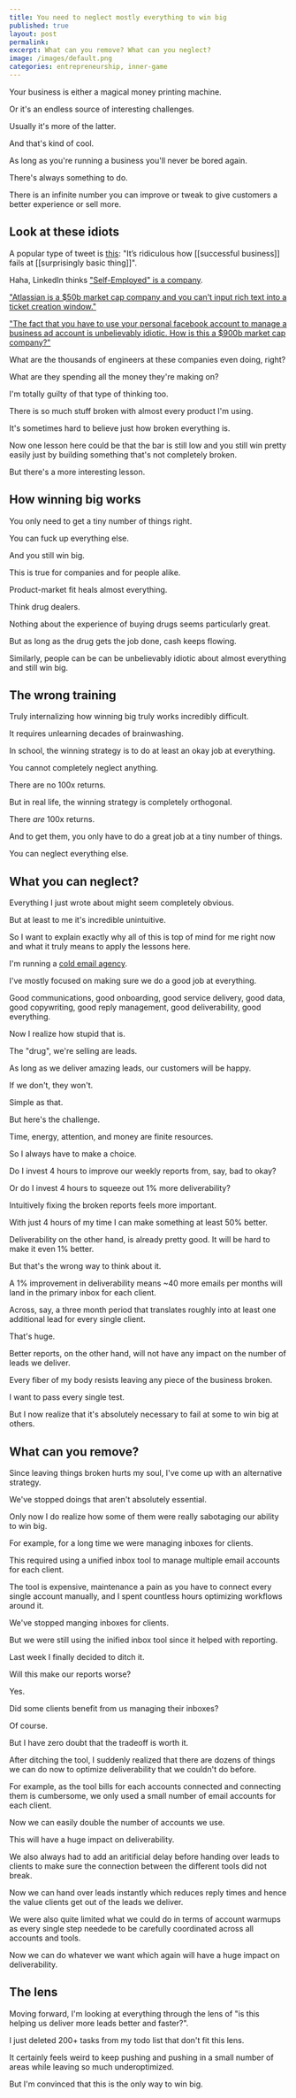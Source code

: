 ```yaml
---
title: You need to neglect mostly everything to win big
published: true
layout: post
permalink: 
excerpt: What can you remove? What can you neglect?
image: /images/default.png
categories: entrepreneurship, inner-game
---
```



Your business is either a magical money printing machine.

Or it's an endless source of interesting challenges.

Usually it's more of the latter.

And that's kind of cool.

As long as you're running a business you'll never be bored again.

There's always something to do.

There is an infinite number you can improve or tweak to give customers a better experience or sell more.

## Look at these idiots

A popular type of tweet is [this](https://twitter.com/visakanv/status/1382129589938397184): "It’s ridiculous how [[successful business]] fails at [[surprisingly basic thing]]".

Haha, LinkedIn thinks ["Self-Employed" is a company](https://twitter.com/bengbutler/status/1395772799508262914).

["Atlassian is a $50b market cap company and you can't input rich text into a ticket creation window."](https://twitter.com/Kazanjy/status/1400949555122741248)

["The fact that you have to use your personal facebook account to manage a business ad account is unbelievably idiotic. How is this a $900b market cap company?"](https://twitter.com/rkesteva/status/1382003417632055296)

What are the thousands of engineers at these companies even doing, right?

What are they spending all the money they're making on?

I'm totally guilty of that type of thinking too.

There is so much stuff broken with almost every product I'm using.

It's sometimes hard to believe just how broken everything is.

Now one lesson here could be that the bar is still low and you still win pretty easily just by building something that's not completely broken.

But there's a more interesting lesson.

## How winning big works

You only need to get a tiny number of things right.

You can fuck up everything else.

And you still win big.

This is true for companies and for people alike.

Product-market fit heals almost everything.

Think drug dealers.

Nothing about the experience of buying drugs seems particularly great.

But as long as the drug gets the job done, cash keeps flowing.

Similarly, people can be can be unbelievably idiotic about almost everything and still win big. 

## The wrong training

Truly internalizing how winning big truly works incredibly difficult.

It requires unlearning decades of brainwashing.

In school, the winning strategy is to do at least an okay job at everything.

You cannot completely neglect anything.

There are no 100x returns.

But in real life, the winning strategy is completely orthogonal.

There *are* 100x returns.

And to get them, you only have to do a great job at a tiny number of things.

You can neglect everything else.

## What you can neglect?

Everything I just wrote about might seem completely obvious.

But at least to me it's incredible unintuitive.

So I want to explain exactly why all of this is top of mind for me right now and what it truly means to apply the lessons here.

I'm running a [cold email agency](https://sales.co).

I've mostly focused on making sure we do a good job at everything.

Good communications, good onboarding, good service delivery, good data, good copywriting, good reply management, good deliverability, good everything.

Now I realize how stupid that is.

The "drug", we're selling are leads.

As long as we deliver amazing leads, our customers will be happy.

If we don't, they won't.

Simple as that.

But here's the challenge.

Time, energy, attention, and money are finite resources.

So I always have to make a choice.

Do I invest 4 hours to improve our weekly reports from, say, bad to okay?

Or do I invest 4 hours to squeeze out 1% more deliverability?

Intuitively fixing the broken reports feels more important. 

With just 4 hours of my time I can make something at least 50% better.

Deliverability on the other hand, is already pretty good. It will be hard to make it even 1% better.

But that's the wrong way to think about it.

A 1% improvement in deliverability means ~40 more emails per months will land in the primary inbox for each client.

Across, say, a three month period that translates roughly into at least one additional lead for every single client.

That's huge.

Better reports, on the other hand, will not have any impact on the number of leads we deliver.

Every fiber of my body resists leaving any piece of the business broken.

I want to pass every single test.

But I now realize that it's absolutely necessary to fail at some to win big at others.

## What can you remove? 

Since leaving things broken hurts my soul, I've come up with an alternative strategy.

We've stopped doings that aren't absolutely essential.

Only now I do realize how some of them were really sabotaging our ability to win big.

For example, for a long time we were managing inboxes for clients.

This required using a unified inbox tool to manage multiple email accounts for each client.

The tool is expensive, maintenance a pain as you have to connect every single account manually, and I spent countless hours optimizing workflows around it.

We've stopped manging inboxes for clients.

But we were still using the inified inbox tool since it helped with reporting.

Last week I finally decided to ditch it.

Will this make our reports worse?

Yes.

Did some clients benefit from us managing their inboxes?

Of course.

But I have zero doubt that the tradeoff is worth it.

After ditching the tool, I suddenly realized that there are dozens of things we can do now to optimize deliverability that we couldn't do before.

For example, as the tool bills for each accounts connected and connecting them is cumbersome, we only used a small number of email accounts for each client.

Now we can easily double the number of accounts we use.

This will have a huge impact on deliverability.

We also always had to add an aritificial delay before handing over leads to clients to make sure the connection between the different tools did not break.

Now we can hand over leads instantly which reduces reply times and hence the value clients get out of the leads we deliver.

We were also quite limited what we could do in terms of account warmups as every single step needede to be carefully coordinated across all accounts and tools.

Now we can do whatever we want which again will have a huge impact on deliverability.

## The lens

Moving forward, I'm looking at everything through the lens of "is this helping us deliver more leads better and faster?".

I just deleted 200+ tasks from my todo list that don't fit this lens.

It certainly feels weird to keep pushing and pushing in a small number of areas while leaving so much underoptimized.

But I'm convinced that this is the only way to win big.
